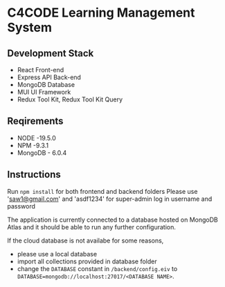 # C4CODE Learning Management System

## Development Stack

- React Front-end
- Express API Back-end
- MongoDB Database
- MUI UI Framework
- Redux Tool Kit, Redux Tool Kit Query

## Reqirements

- NODE -19.5.0
- NPM -9.3.1
- MongoDB - 6.0.4

## Instructions

Run `npm install` for both frontend and backend folders
Please use 'saw1@gmail.com' and 'asdf1234' for super-admin log in username and password

The application is currently connected to a database hosted on MongoDB Atlas and it should be able to run any further configuration.

If the cloud database is not availabe for some reasons,

- please use a local database
- import all collections provided in database folder
- change the `DATABASE` constant in `/backend/config.eiv` to `DATABASE=mongodb://localhost:27017/<DATABASE NAME>`.
